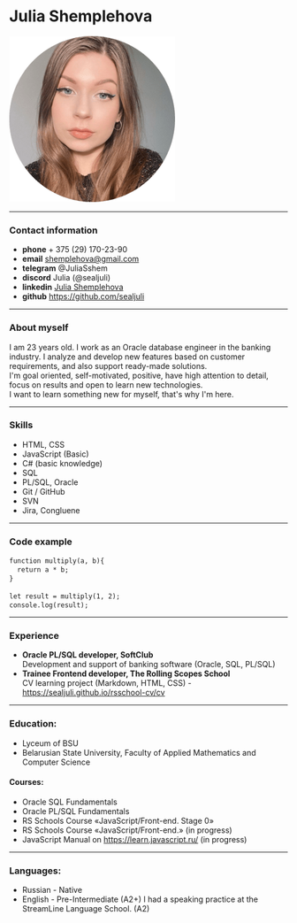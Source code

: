 # Julia Shemplehova

![My photo](assets/img/photo.png)

---

### Contact information

- **phone** + 375 (29) 170-23-90
- **email** shemplehova@gmail.com
- **telegram** @JuliaSshem
- **discord** Julia (@sealjuli)
- **linkedin** [Julia Shemplehova](https://www.linkedin.com/in/julia-shemplehova-6a133a227)
- **github** https://github.com/sealjuli

---

### About myself

I am 23 years old. I work as an Oracle database engineer in the banking industry. I analyze and develop new features based on customer requirements, and also support ready-made solutions.  
I'm goal oriented, self-motivated, positive, have high attention to detail, focus on results and open to learn new technologies.  
I want to learn something new for myself, that's why I'm here.

---

### Skills

- HTML, CSS
- JavaScript (Basic)
- C# (basic knowledge)
- SQL
- PL/SQL, Oracle
- Git / GitHub
- SVN
- Jira, Congluene

---

### Code example

```
function multiply(a, b){
  return a * b;
}

let result = multiply(1, 2);
console.log(result);
```

---

### Experience

- **Oracle PL/SQL developer, SoftClub**  
  Development and support of banking software (Oracle, SQL, PL/SQL)
- **Trainee Frontend developer, The Rolling Scopes School**  
  CV learning project (Markdown, HTML, CSS) - https://sealjuli.github.io/rsschool-cv/cv

---

### Education:

- Lyceum of BSU
- Belarusian State University, Faculty of Applied Mathematics and Computer Science

#### Courses:

- Oracle SQL Fundamentals
- Oracle PL/SQL Fundamentals
- RS Schools Course «JavaScript/Front-end. Stage 0»
- RS Schools Course «JavaScript/Front-end.» (in progress)
- JavaScript Manual on https://learn.javascript.ru/ (in progress)

---

### Languages:

- Russian - Native
- English - Pre-Intermediate (A2+)
  I had a speaking practice at the StreamLine Language School. (A2)
